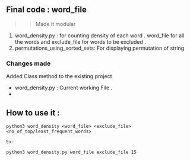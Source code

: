 ## Final code : word_file 
>> Made it modular 
1) word_density.py : for counting density of each word . word_file for all the words and exclude_file for words to be excluded .
2) permutations_using_sorted_sets: For displaying permutation of string

### Changes made
Added Class method to the existing project
- word_density.py : Current working File .
- 
## How to use it :

```
python3 word_density <word_file> <exclude_file> <no_of_top/least_frequent_words>

Ex:

python3 word_density.py word_file exclude_file 15

```

